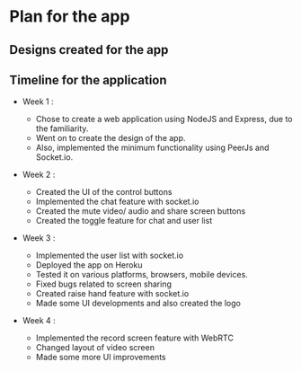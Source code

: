 # Plan for the app

## Designs created for the app

## Timeline for the application

- Week 1 : 
    - Chose to create a web application using NodeJS and Express, due to the familiarity. 
    - Went on to create the design of the app. 
    - Also, implemented the minimum functionality using PeerJs and Socket.io.

- Week 2 : 
    - Created the UI of the control buttons
    - Implemented the chat feature with socket.io
    - Created the mute video/ audio and share screen buttons 
    - Created the toggle feature for chat and user list

- Week 3 :
    - Implemented the user list with socket.io
    - Deployed the app on Heroku
    - Tested it on various platforms, browsers, mobile devices.
    - Fixed bugs related to screen sharing
    - Created raise hand feature with socket.io
    - Made some UI developments and also created the logo

- Week 4 : 
    - Implemented the record screen feature with WebRTC
    - Changed layout of video screen
    - Made some more UI improvements